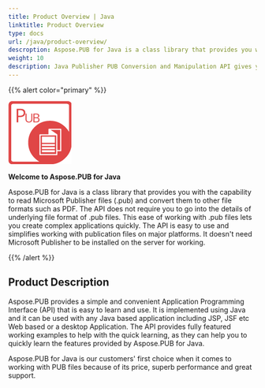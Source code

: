 ```yaml
---
title: Product Overview | Java
linktitle: Product Overview
type: docs
url: /java/product-overview/
descroption: Aspose.PUB for Java is a class library that provides you with the functionality of reading and converting Microsoft Publisher files (.pub).
weight: 10
description: Java Publisher PUB Conversion and Manipulation API gives you the power to read Microsoft Publisher files (.pub) and convert these to other file formats e.g. PDF.
---
```


{{% alert color="primary" %}}

![todo:image_alt_text](product-overview_1)

**Welcome to Aspose.PUB for Java**

Aspose.PUB for Java is a class library that provides you with the capability to read Microsoft Publisher files (.pub) and convert them to other file formats such as PDF. The API does not require you to go into the details of underlying file format of .pub files. This ease of working with .pub files lets you create complex applications quickly. The API is easy to use and simplifies working with publication files on major platforms. It doesn't need Microsoft Publisher to be installed on the server for working.

{{% /alert %}}
## **Product Description**
Aspose.PUB provides a simple and convenient Application Programming Interface (API) that is easy to learn and use. It is implemented using Java and it can be used with any Java based application including JSP, JSF etc Web based or a desktop Application. The API provides fully featured working examples to help with the quick learning, as they can help you to quickly learn the features provided by Aspose.PUB for Java.

Aspose.PUB for Java is our customers' first choice when it comes to working with PUB files because of its price, superb performance and great support.
